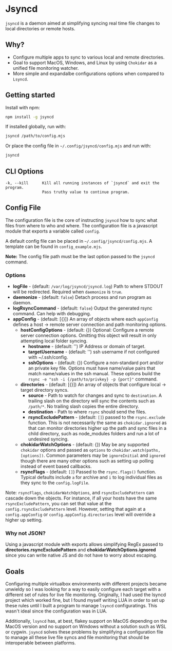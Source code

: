 # Jsyncd

`jsyncd` is a daemon aimed at simplifying syncing real time file changes to local directories or remote hosts.

## Why?

- Configure multiple apps to sync to various local and remote directories.
- Goal to support MacOS, Windows, and Linux by using `Chokidar` as a unified file monitoring watcher.
- More simple and expandalbe configurations options when compared to `Lsyncd`.

## Getting started

Install with npm:

```bash
npm install -g jsyncd
```

If installed globally, run with:

```bash
jsyncd /path/to/config.mjs
```

Or place the config file in `~/.config/jsyncd/config.mjs` and run with:

```bash
jsyncd
```

## CLI Options

```options
-k, --kill      Kill all running instances of `jsyncd` and exit the program.
                Pass truthy value to continue program.
```

## Config File

The configuration file is the core of instructing `jsyncd` how to sync what files from where to who and where. The configuration file is a javascript module that exports a variable called `config`.

A default config file can be placed in `~/.config/jsyncd/config.mjs`. A template can be found in `config_example.mjs`.

**Note:** The config file path must be the last option passed to the `jsyncd` command.

### Options

- **logFile** - (default: `/var/log/jsyncd/jsyncd.log`) Path to where STDOUT will be redirected. Required when `daemonize` is `true`.
- **daemonize** - (default: `false`) Detach process and run program as daemon.
- **logRsyncCommand** - (default: `false`) Output the generated rsync command. Can help with debugging.
- **appConfig** - (default: [{}]) An array of objects where each `appConfig` defines a host -> remote server connection and path monitoring options.
  - **hostConfigOptions** - (default: {}) Optional: Configure a remote server connection options. Omitting this object will result in only attempting local folder syncing.
    - **hostname** - (default: '') IP Address or domain of target.
    - **targetUsername** - (default: '') ssh username if not configured with ~/.ssh/config.
    - **sshOptions** - (default: {}) Configure a non-standard port and/or an private key file. Options must have name/value pairs that match name/values in the ssh manual. These options build the `rsync -e "ssh -i {/path/to/privkey} -p {port}"` command.
  - **directories** - (default: [{}]) An array of objects that configure local -> target directory syncs.
    - **source** - Path to watch for changes and sync to `destination`. A trailing slash on the directory will sync the contents such as `/path/*`. No trailing slash copies the entire directory.
    - **destination** - Path to where `rsync` should send the files.
    - **rsyncExcludePattern** - (default: `[]`) passed to the `rsync.exclude` function. This is not necessarily the same as `chokidar.ignored` as that can monitor directories higher up the path and sync files in a child directory, such as node_modules folders and run a lot of undesired syncing.
  - **chokidarWatchOptions** - (default: {}) May be any supported `chokidar` options and passed as `options` to `chokidar.watch(paths, [options])`. Common parameters may be `ignoreInitial` and `ignored` though there are many other options such as setting up polling instead of event based callbacks.
  - **rsyncFlags** - (default: `[]`) Passed to the `rsync.flags()` function. Typical defaults include `a` for archive and `i` to log individual files as they sync to the `config.logFile`.

Note: `rsyncFlags`, `chokidarWatchOptions`, and `rsyncExcludePattern` can cascade down the objects. For instance, if all your hosts have the same `rsyncExcludePattern`, you can set that value at the `config.rsyncExcludePattern` level. However, setting that again at a `config.appConfig` or `config.appConfig.directories` level will override a higher up setting.

### Why not JSON?

Using a javascript module with exports allows simplifying RegEx passed to **directories.rsyncExcludePattern** and **chokidarWatchOptions.ignored** since you can write native JS and do not have to worry about escaping.

## Goals

Configuring multiple virtualbox environments with different projects became unwieldy so I was looking for a way to easily configure each target with a different set of rules for live file monitoring.
Originally, I had used the lsyncd project which worked fine, but I found myself writing LUA in order to set up these rules until I built a program to manage `lsyncd` configuratings. This wasn't ideal since the configuration was in LUA.

Additionally, `lsyncd` has, at best, flakey support on MacOS depending on the MacOS version and no support on Windows without a solution such as WSL or cygwin. `jsyncd` solves these problems by simplifying a configuration file to manage all these live file syncs and file monitoring that should be interoperable between platforms.
